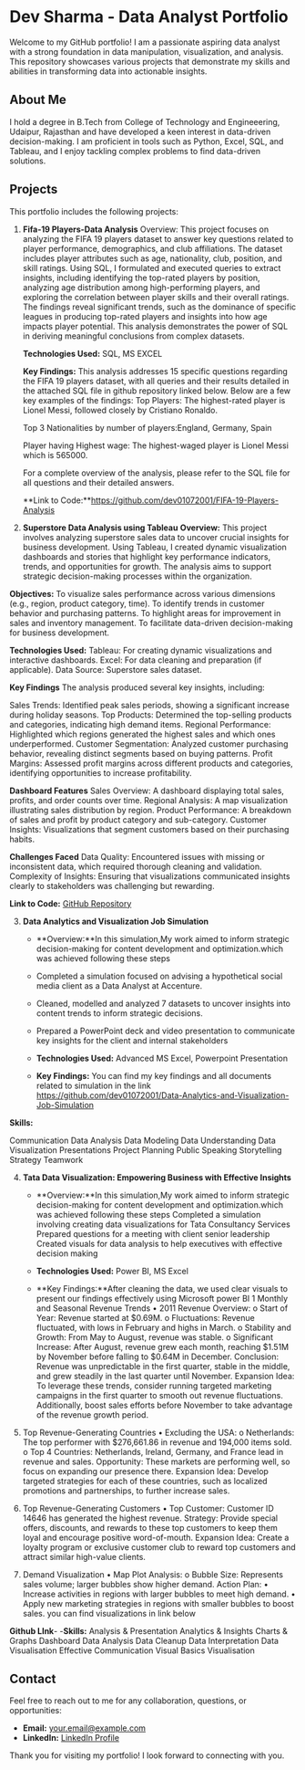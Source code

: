 # Dev Sharma - Data Analyst Portfolio

Welcome to my GitHub portfolio! I am a passionate aspiring data analyst with a strong foundation in data manipulation, visualization, and analysis. This repository showcases various projects that demonstrate my skills and abilities in transforming data into actionable insights.

## About Me

I hold a degree in B.Tech from College of Technology and Engineeering, Udaipur, Rajasthan and have developed a keen interest in data-driven decision-making. I am proficient in tools such as Python, Excel, SQL, and Tableau, and I enjoy tackling complex problems to find data-driven solutions.

## Projects

This portfolio includes the following projects:

1. **Fifa-19 Players-Data Analysis**
   Overview: This project focuses on analyzing the FIFA 19 players dataset to answer key questions related to player performance, demographics, and club affiliations. The dataset 
                   includes player attributes such as age, nationality, club, position, and skill ratings. Using SQL, I formulated and executed queries to extract insights, including 
                   identifying the top-rated players by position, analyzing age distribution among high-performing players, and exploring the correlation between player skills and their 
                   overall ratings. The findings reveal significant trends, such as the dominance of specific leagues in producing top-rated players and insights into how age impacts 
                   player potential. This analysis demonstrates the power of SQL in deriving meaningful conclusions from complex datasets.
   
   **Technologies Used:** SQL, MS EXCEL
  
   **Key Findings:** This analysis addresses 15 specific questions regarding the FIFA 19 players dataset, with all queries and their results detailed in the attached SQL file in github 
                repository linked below. Below are a few key examples of the findings:
   Top Players: The highest-rated player is Lionel Messi, followed closely by Cristiano Ronaldo.
   
   Top 3 Nationalities by number of players:England, Germany, Spain
   
   Player having Highest wage:  The highest-waged player is Lionel Messi which is 565000.
   
   For a complete overview of the analysis, please refer to the SQL file for all questions and their detailed answers.

   **Link to Code:**https://github.com/dev01072001/FIFA-19-Players-Analysis

2. **Superstore Data Analysis using Tableau**
   **Overview:** This project involves analyzing superstore sales data to uncover crucial insights for business development. Using Tableau, I created dynamic visualization dashboards 
                   and stories that highlight key performance indicators, trends, and opportunities for growth. The analysis aims to support strategic decision-making processes within 
                   the organization.
     
  **Objectives:**
To visualize sales performance across various dimensions (e.g., region, product category, time).
To identify trends in customer behavior and purchasing patterns.
To highlight areas for improvement in sales and inventory management.
To facilitate data-driven decision-making for business development.

**Technologies Used:**
Tableau: For creating dynamic visualizations and interactive dashboards.
Excel: For data cleaning and preparation (if applicable).
Data Source: Superstore sales dataset.

**Key Findings**
The analysis produced several key insights, including:

Sales Trends: Identified peak sales periods, showing a significant increase during holiday seasons.
Top Products: Determined the top-selling products and categories, indicating high demand items.
Regional Performance: Highlighted which regions generated the highest sales and which ones underperformed.
Customer Segmentation: Analyzed customer purchasing behavior, revealing distinct segments based on buying patterns.
Profit Margins: Assessed profit margins across different products and categories, identifying opportunities to increase profitability.

**Dashboard Features**
Sales Overview: A dashboard displaying total sales, profits, and order counts over time.
Regional Analysis: A map visualization illustrating sales distribution by region.
Product Performance: A breakdown of sales and profit by product category and sub-category.
Customer Insights: Visualizations that segment customers based on their purchasing habits.

**Challenges Faced**
Data Quality: Encountered issues with missing or inconsistent data, which required thorough cleaning and validation.
Complexity of Insights: Ensuring that visualizations communicated insights clearly to stakeholders was challenging but rewarding.

 **Link to Code:** [GitHub Repository](link-to-your-project)

3. **Data Analytics and Visualization Job Simulation**
   - **Overview:**In this simulation,My work aimed to inform strategic decision-making for content development and optimization.which was achieved following these steps
   -  Completed a simulation focused on advising a hypothetical social media client as a Data Analyst at Accenture.
   - Cleaned, modelled and analyzed 7 datasets to uncover insights into content trends to inform strategic decisions.
   - Prepared a PowerPoint deck and video presentation to communicate key insights for the client and internal stakeholders
     
   - **Technologies Used:** Advanced MS Excel, Powerpoint Presentation
     
   - **Key Findings:** You can find my key findings and all documents related to simulation in the link https://github.com/dev01072001/Data-Analytics-and-Visualization-Job-Simulation
 

**Skills:**

Communication
Data Analysis
Data Modeling
Data Understanding
Data Visualization
Presentations
Project Planning
Public Speaking
Storytelling
Strategy
Teamwork

4. **Tata Data Visualization: Empowering Business with Effective Insights**
   
   - **Overview:**In this simulation,My work aimed to inform strategic decision-making for content development and optimization.which was achieved following these steps
   Completed a simulation involving creating data visualizations for Tata Consultancy Services
   Prepared questions for a meeting with client senior leadership
   Created visuals for data analysis to help executives with effective decision making
 
   - **Technologies Used:** Power BI, MS Excel
     
   - **Key Findings:**After cleaning the data, we used clear visuals to present our findings effectively using Microsoft power BI
1 Monthly and Seasonal Revenue Trends
•	2011 Revenue Overview:
o	Start of Year: Revenue started at $0.69M.
o	Fluctuations: Revenue fluctuated, with lows in February and highs in March.
o	Stability and Growth: From May to August, revenue was stable.
o	Significant Increase: After August, revenue grew each month, reaching $1.51M by November before falling to $0.64M in December.
Conclusion: Revenue was unpredictable in the first quarter, stable in the middle, and grew steadily in the last quarter until November.
Expansion Idea: To leverage these trends, consider running targeted marketing campaigns in the first quarter to smooth out revenue fluctuations. Additionally, boost sales efforts before November to take advantage of the revenue growth period.
2. Top Revenue-Generating Countries
•	Excluding the USA:
o	Netherlands: The top performer with $276,661.86 in revenue and 194,000 items sold.
o	Top 4 Countries: Netherlands, Ireland, Germany, and France lead in revenue and sales.
Opportunity: These markets are performing well, so focus on expanding our presence there.
Expansion Idea: Develop targeted strategies for each of these countries, such as localized promotions and partnerships, to further increase sales.
3. Top Revenue-Generating Customers
•	Top Customer: Customer ID 14646 has generated the highest revenue.
Strategy: Provide special offers, discounts, and rewards to these top customers to keep them loyal and encourage positive word-of-mouth.
Expansion Idea: Create a loyalty program or exclusive customer club to reward top customers and attract similar high-value clients.
4.  Demand Visualization
•	Map Plot Analysis:
o	Bubble Size: Represents sales volume; larger bubbles show higher demand.
Action Plan:
•	Increase activities in regions with larger bubbles to meet high demand.
•	Apply new marketing strategies in regions with smaller bubbles to boost sales.
you can find visualizations in link below

**Github LInk**-
   -**Skills:**
   Analysis & Presentation
Analytics & Insights
Charts & Graphs
Dashboard
Data Analysis
Data Cleanup
Data Interpretation
Data Visualisation
Effective Communication
Visual Basics
Visualisation


## Contact

Feel free to reach out to me for any collaboration, questions, or opportunities:

- **Email:** [your.email@example.com](mailto:your.email@example.com)
- **LinkedIn:** [LinkedIn Profile](link-to-your-linkedin)

Thank you for visiting my portfolio! I look forward to connecting with you.

